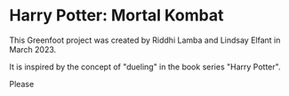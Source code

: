 # Harry Potter: Mortal Kombat

This Greenfoot project was created by Riddhi Lamba and Lindsay Elfant in March 2023.

It is inspired by the concept of "dueling" in the book series "Harry Potter".

Please 
